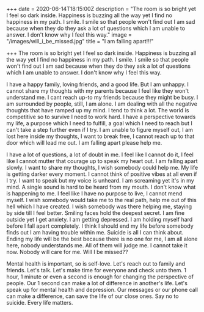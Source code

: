 +++
date = 2020-06-14T18:15:00Z
description = "The room is so bright yet I feel so dark inside. Happiness is buzzing all the way yet I find no happiness in my path. I smile. I smile so that people won't find out I am sad because when they do they ask a lot of questions which I am unable to answer. I don't know why I feel this way."
image = "/images/will_i_be_missed.jpg"
title = "I am falling apart!!!"

+++
The room is so bright yet I feel so dark inside. Happiness is buzzing all the way yet I find no happiness in my path. I smile. I smile so that people won't find out I am sad because when they do they ask a lot of questions which I am unable to answer. I don't know why I feel this way.

I have a happy family, loving friends, and a good life. But I am unhappy. I cannot share my thoughts with my parents because I feel like they won't understand me. I cant reach up-to my friends because they might be busy. I am surrounded by people, still, I am alone. I am dealing with all the negative thoughts that have ramped up my mind. I tend to think a lot. The world is competitive so to survive I need to work hard. I have a perspective towards my life, a purpose which I need to fulfill, a goal which I need to reach but I can't take a step further even if I try. I am unable to figure myself out, I am lost here inside my thoughts, I want to break free, I cannot reach up to that door which will lead me out. I am falling apart please help me.

I have a lot of questions, a lot of doubt in me. I feel like I cannot do it, I feel like I cannot mutter that courage up to speak my heart out. I am falling apart slowly. I want to share my thoughts, I wish somebody could help me. My life is getting darker every moment. I cannot think of positive vibes at all even if I try. I want to speak but my voice is unheard. I am screaming yet it's in my mind. A single sound is hard to be heard from my mouth. I don't know what is happening to me. I feel like I have no purpose to live, I cannot mend myself. I wish somebody would take me to the real path, help me out of this hell which I have created. I wish somebody was there helping me, staying by side till I feel better. Smiling faces hold the deepest secret. I am fine outside yet I get anxiety. I am getting depressed. I am holding myself hard before I fall apart completely. I think I should end my life before somebody finds out I am having trouble within me. Suicide is all I can think about. Ending my life will be the best because there is no one for me, I am all alone here, nobody understands me. All of them will judge me. I cannot take it now. Nobody will care for me. Will I be missed??

Mental health is important, so is self-love. Let's reach out to family and friends. Let's talk. Let's make time for everyone and check unto them. 1 hour, 1 minute or even a second is enough for changing the perspective of people. Our 1 second can make a lot of difference in another's life. Let's speak up for mental health and depression.  Our messages or our phone call can make a difference, can save the life of our close ones. Say no to suicide. Every life matters.